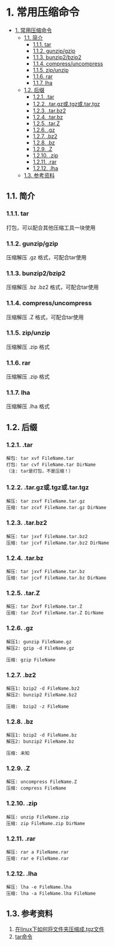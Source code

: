 # 1. 常用压缩命令

- [1. 常用压缩命令](#1-%e5%b8%b8%e7%94%a8%e5%8e%8b%e7%bc%a9%e5%91%bd%e4%bb%a4)
  - [1.1. 简介](#11-%e7%ae%80%e4%bb%8b)
    - [1.1.1. tar](#111-tar)
    - [1.1.2. gunzip/gzip](#112-gunzipgzip)
    - [1.1.3. bunzip2/bzip2](#113-bunzip2bzip2)
    - [1.1.4. compress/uncompress](#114-compressuncompress)
    - [1.1.5. zip/unzip](#115-zipunzip)
    - [1.1.6. rar](#116-rar)
    - [1.1.7. lha](#117-lha)
  - [1.2. 后缀](#12-%e5%90%8e%e7%bc%80)
    - [1.2.1. .tar](#121-tar)
    - [1.2.2. .tar.gz或.tgz或.tar.tgz](#122-targz%e6%88%96tgz%e6%88%96tartgz)
    - [1.2.3. .tar.bz2](#123-tarbz2)
    - [1.2.4. .tar.bz](#124-tarbz)
    - [1.2.5. .tar.Z](#125-tarz)
    - [1.2.6. .gz](#126-gz)
    - [1.2.7. .bz2](#127-bz2)
    - [1.2.8. .bz](#128-bz)
    - [1.2.9. .Z](#129-z)
    - [1.2.10. .zip](#1210-zip)
    - [1.2.11. .rar](#1211-rar)
    - [1.2.12. .lha](#1212-lha)
  - [1.3. 参考资料](#13-%e5%8f%82%e8%80%83%e8%b5%84%e6%96%99)

## 1.1. 简介

### 1.1.1. tar

打包，可以配合其他压缩工具一块使用

### 1.1.2. gunzip/gzip

压缩解压 .gz 格式，可配合tar使用

### 1.1.3. bunzip2/bzip2

压缩解压 .bz .bz2 格式，可配合tar使用

### 1.1.4. compress/uncompress

压缩解压 .Z 格式，可配合tar使用

### 1.1.5. zip/unzip

压缩解压 .zip 格式

### 1.1.6. rar

压缩解压 .zip 格式

### 1.1.7. lha

压缩解压 .lha 格式

## 1.2. 后缀

### 1.2.1. .tar

    解包: tar xvf FileName.tar
    打包: tar cvf FileName.tar DirName
    （注: tar是打包，不是压缩！）

### 1.2.2. .tar.gz或.tgz或.tar.tgz

    解压: tar zxvf FileName.tar.gz
    压缩: tar zcvf FileName.tar.gz DirName

### 1.2.3. .tar.bz2

    解压: tar jxvf FileName.tar.bz2
    压缩: tar jcvf FileName.tar.bz2 DirName

### 1.2.4. .tar.bz

    解压: tar jxvf FileName.tar.bz
    压缩: tar jcvf FileName.tar.bz DirName

### 1.2.5. .tar.Z

    解压: tar Zxvf FileName.tar.Z
    压缩: tar Zcvf FileName.tar.Z DirName

### 1.2.6. .gz

    解压1: gunzip FileName.gz
    解压2: gzip -d FileName.gz

    压缩: gzip FileName

### 1.2.7. .bz2

    解压1: bzip2 -d FileName.bz2
    解压2: bunzip2 FileName.bz2

    压缩:  bzip2 -z FileName

### 1.2.8. .bz

    解压1: bzip2 -d FileName.bz
    解压2: bunzip2 FileName.bz

    压缩: 未知

### 1.2.9. .Z

    解压: uncompress FileName.Z
    压缩: compress FileName

### 1.2.10. .zip

    解压: unzip FileName.zip
    压缩: zip FileName.zip DirName

### 1.2.11. .rar

    解压: rar a FileName.rar
    压缩: rar e FileName.rar

### 1.2.12. .lha

    解压: lha -e FileName.lha
    压缩: lha -a FileName.lha FileName

## 1.3. 参考资料

1. [在linux下如何将文件夹压缩成.tgz文件](https://blog.csdn.net/haixin1109/article/details/18882459)
2. [tar命令](https://man.linuxde.net/tar)
